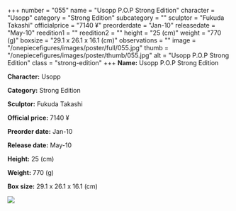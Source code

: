 +++
number = "055"
name = "Usopp P.O.P Strong Edition"
character = "Usopp"
category = "Strong Edition"
subcategory = ""
sculptor = "Fukuda Takashi"
officialprice = "7140 ¥"
preorderdate = "Jan-10"
releasedate = "May-10"
reedition1 = ""
reedition2 = ""
height = "25 (cm)"
weight = "770 (g)"
boxsize = "29.1 x 26.1 x 16.1 (cm)"
observations = ""
image = "/onepiecefigures/images/poster/full/055.jpg"
thumb = "/onepiecefigures/images/poster/thumb/055.jpg"
alt = "Usopp P.O.P Strong Edition"
class = "strong-edition"
+++
**Name:** Usopp P.O.P Strong Edition

**Character:** Usopp

**Category:** Strong Edition 

**Sculptor:** Fukuda Takashi

**Official price:** 7140 ¥

**Preorder date:** Jan-10

**Release date:** May-10

**Height:** 25 (cm)

**Weight:** 770 (g)

**Box size:** 29.1 x 26.1 x 16.1 (cm)

<img src="/onepiecefigures/images/poster/thumb/055.jpg">